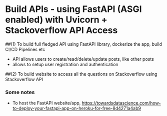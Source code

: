 # Build APIs - using FastAPI (ASGI enabled) with Uvicorn + Stackoverflow API Access 
##(1) To build full fledged API using FastAPI library, dockerize the app, build CI/CD Pipelines etc
- API allows users to create/read/delete/update posts, like other posts
- allows to setup user registration and authentication

##(2) To build website to access all the questions on Stackoverflow using Stackoverflow API 

### Some notes

- To host the FastAPI website/app, 
https://towardsdatascience.com/how-to-deploy-your-fastapi-app-on-heroku-for-free-8d4271a4ab9
